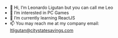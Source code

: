 - 👋 Hi, I’m Leonardo Ligutan but you can call me Leo
- 👀 I’m interested in PC Games
- 🌱 I’m currently learning ReactJS
- 📫 You may reach me at my company email: ltligutan@citystatesavings.com

<!---
ltligutan/ltligutan is a ✨ special ✨ repository because its `README.md` (this file) appears on your GitHub profile.
You can click the Preview link to take a look at your changes.
--->
